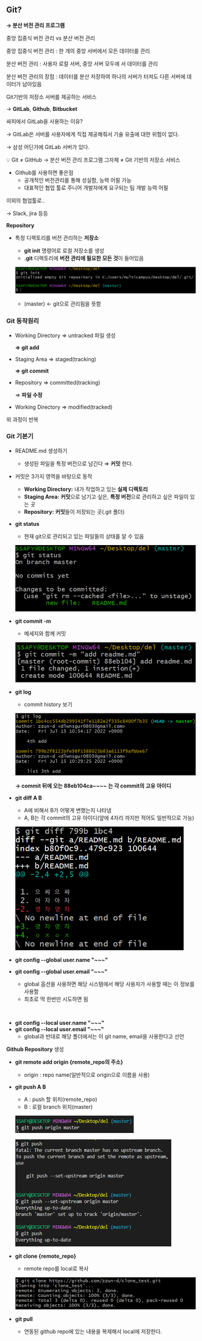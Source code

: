 ## Git?

**→   분산 버전 관리 프로그램**

중앙 집중식 버전 관리 vs 분산 버전 관리

중앙 집중식 버전 관리 : 한 개의 중앙 서버에서 모든 데이터를 관리

분산 버전 관리 : 사용자 로컬 서버, 중앙 서버 모두에 서 데이터를 관리

분산 버전 관리의 장점 : 데이터를 분산 저장하여 하나의 서버가 터져도 다른 서버에 데이터가 남아있음

Git기반의 저장소 서버를 제공하는 서비스

→ **GitLab**, **Github**, **Bitbucket**

싸피에서 GitLab을 사용하는 이유?

→ GitLab은 서버를 사용자에게 직접 제공해줘서 기술 유출에 대한 위험이 없다.

→ 삼성 어딘가에 GitLab 서버가 있다.

<aside>
💡 Git ≠ GitHub
→ 분산 버전 관리 프로그램 그자체 ≠ Git 기반의 저장소 서비스

</aside>

- Github를 사용하면 좋은점
    - 공개적인 버전관리를 통해 성실함, 능력 어필 가능
    - 대표적인 협업 툴로 주니어 개발자에게 요구되는 팀 개발 능력 어필

이외의 협업툴로..

→ Slack, jira 등등

**Repository**

- 특정 디렉토리를 버전 관리하는 **저장소**
    - **git init** 명령어로 로컬 저장소를 생성
    - **.git** 디렉토리에 **버전 관리에 필요한 모든 것**이 들어있음
    
    ![Untitled](https://github.com/zzun-d/TIL/blob/master/Git/assets/Untitled.png?raw=true)
    
    - (master) ← git으로 관리됨을 뜻함

### Git 동작원리

- Working Directory ⇒ untracked 파일 생성
    
    **⇒ git add**
    
- Staging Area ⇒ staged(tracking)
    
    **⇒ git commit**
    
- Repository ⇒ committed(tracking)
    
    ⇒ **파일 수정**
    
- Working Directory ⇒ modified(tracked)

위 과정이 반복

### Git 기본기

- README.md 생성하기
    - 생성된 파일을 특정 버전으로 남긴다 ⇒ **커밋** 한다.
- 커밋은 3가지 영역을 바탕으로 동작
    - **Working Directory:** 내가 작업하고 있는 **실제 디렉토리**
    - **Staging Area:** **커밋**으로 남기고 싶은, **특정 버전**으로 관리하고 싶은 파일이 있는 곳
    - **Repository:** **커밋**들이 저장되는 곳(.git 폴더)
- **git status**
    - 현재 git으로 관리되고 있는 파일들의 상태를 알 수 있음
    
    ![Untitled](https://github.com/zzun-d/TIL/blob/master/Git/assets/Untitled%20(1).png?raw=true)
    

- **git commit -m**
    - 메세지와 함께 커밋
    
    ![Untitled](https://github.com/zzun-d/TIL/blob/master/Git/assets/Untitled%20(2).png?raw=true)
    

- **git log**
    - commit history 보기
    
    ![Untitled](https://github.com/zzun-d/TIL/blob/master/Git/assets/Untitled%20(3).png?raw=true)
    
    **→ commit 뒤에 오는 88eb104ca~~~~ 는 각 commit의 고유 아이디**
    

- **git diff A B**
    - A에 비해서 B가 어떻게 변했는지 나타냄
    - A, B는 각 commit의 고유 아이디(앞에 4자리 까지만 적어도 일반적으로 가능)
    
    ![Untitled](https://github.com/zzun-d/TIL/blob/master/Git/assets/Untitled%20(4).png?raw=true)
    <br>

- **git config --global user.name "~~~"**
- **git config --global user.email "~~~"**
    - global 옵션을 사용하면 해당 시스템에서 해당 사용자가 사용할 때는 이 정보를 사용함
    - 최초로 딱 한번만 시도하면 됨
<br>

- **git config --local user.name "~~~"**
- **git config --local user.email "~~~"**
    - global과 반대로 해당 폴더에서는 이 git name, email을 사용한다고 선언



**Github Repository** 생성

- **git remote add origin {remote_repo의 주소}**
    - origin : repo name(일반적으로 origin으로 이름을 사용)
- **git push A B**
    - A : push 할 위치(remote_repo)
    - B : 로컬 branch 위치(master)
    
    ![Untitled](https://github.com/zzun-d/TIL/blob/master/Git/assets/Untitled%20(5).png?raw=true)
    
    ![Untitled](https://github.com/zzun-d/TIL/blob/master/Git/assets/Untitled%20(6).png?raw=true)
    

- **git clone {remote_repo}**
    - remote repo를 local로 복사
    
    ![Untitled](https://github.com/zzun-d/TIL/blob/master/Git/assets/Untitled%20(7).png?raw=true)
    

- **git pull**
    - 연동된 github repo에 있는 내용을 복제해서 local에 저장한다.